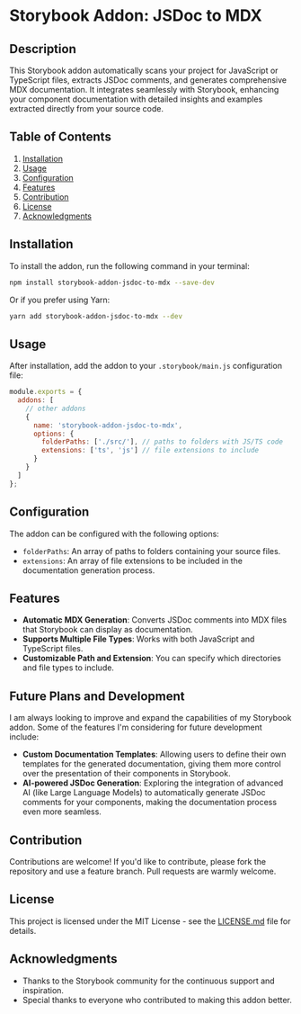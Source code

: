 
# Storybook Addon: JSDoc to MDX

## Description

This Storybook addon automatically scans your project for JavaScript or TypeScript files, extracts JSDoc comments, and generates comprehensive MDX documentation. It integrates seamlessly with Storybook, enhancing your component documentation with detailed insights and examples extracted directly from your source code.

## Table of Contents

1. [Installation](#installation)
2. [Usage](#usage)
3. [Configuration](#configuration)
4. [Features](#features)
5. [Contribution](#contribution)
6. [License](#license)
7. [Acknowledgments](#acknowledgments)

## Installation

To install the addon, run the following command in your terminal:

```bash
npm install storybook-addon-jsdoc-to-mdx --save-dev
```

Or if you prefer using Yarn:

```bash
yarn add storybook-addon-jsdoc-to-mdx --dev
```

## Usage

After installation, add the addon to your `.storybook/main.js` configuration file:

```javascript
module.exports = {
  addons: [
    // other addons
    {
      name: 'storybook-addon-jsdoc-to-mdx',
      options: {
        folderPaths: ['./src/'], // paths to folders with JS/TS code
        extensions: ['ts', 'js'] // file extensions to include
      }
    }
  ]
};
```

## Configuration

The addon can be configured with the following options:

- `folderPaths`: An array of paths to folders containing your source files.
- `extensions`: An array of file extensions to be included in the documentation generation process.

## Features

- **Automatic MDX Generation**: Converts JSDoc comments into MDX files that Storybook can display as documentation.
- **Supports Multiple File Types**: Works with both JavaScript and TypeScript files.
- **Customizable Path and Extension**: You can specify which directories and file types to include.

## Future Plans and Development

I am always looking to improve and expand the capabilities of my Storybook addon. Some of the features I'm considering for future development include:

- **Custom Documentation Templates**: Allowing users to define their own templates for the generated documentation, giving them more control over the presentation of their components in Storybook.
- **AI-powered JSDoc Generation**: Exploring the integration of advanced AI (like Large Language Models) to automatically generate JSDoc comments for your components, making the documentation process even more seamless.

## Contribution

Contributions are welcome! If you'd like to contribute, please fork the repository and use a feature branch. Pull requests are warmly welcome.

## License

This project is licensed under the MIT License - see the [LICENSE.md](./LICENSE.md) file for details.

## Acknowledgments

- Thanks to the Storybook community for the continuous support and inspiration.
- Special thanks to everyone who contributed to making this addon better.
